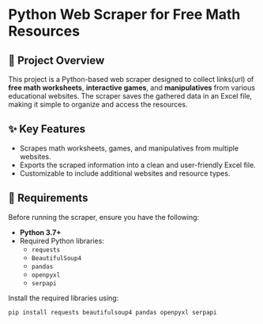 # Python Web Scraper for Free Math Resources

## 📖 Project Overview
This project is a Python-based web scraper designed to collect links(url) of **free math worksheets**, **interactive games**, and **manipulatives** from various educational websites. The scraper saves the gathered data in an Excel file, making it simple to organize and access the resources.

## ✨ Key Features
- Scrapes math worksheets, games, and manipulatives from multiple websites.
- Exports the scraped information into a clean and user-friendly Excel file.
- Customizable to include additional websites and resource types.

## 🚀 Requirements
Before running the scraper, ensure you have the following:
- **Python 3.7+**
- Required Python libraries:
  - `requests`
  - `BeautifulSoup4`
  - `pandas`
  - `openpyxl`
  - `serpapi`
  
Install the required libraries using:

`pip install requests beautifulsoup4 pandas openpyxl serpapi`

